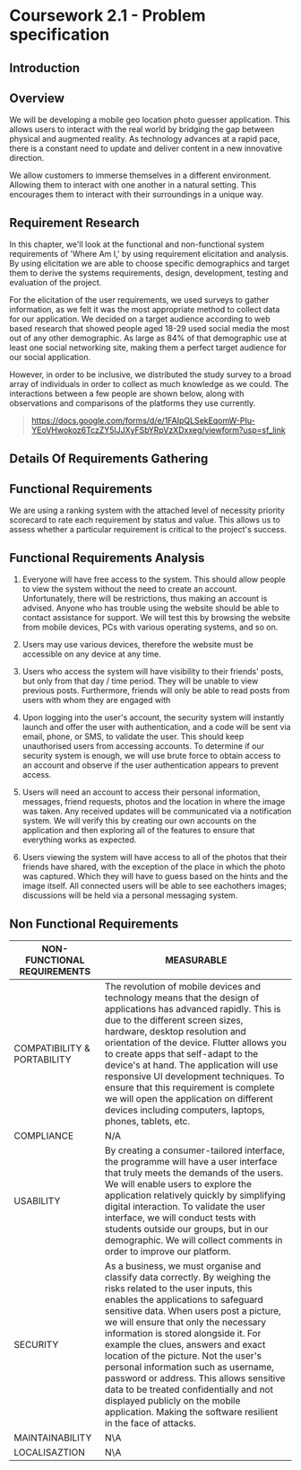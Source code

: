 # Coursework 2.1 - Problem specification 

## Introduction 


## Overview 

We will be developing a mobile geo location photo guesser application. This allows users to interact with the real world by bridging the gap between physical and augmented reality. As technology advances at a rapid pace, there is a constant need to update and deliver content in a new innovative direction.

We allow customers to immerse themselves in a different environment. Allowing them to interact with one another in a natural setting. This encourages them to interact with their surroundings in a unique way. 

## Requirement Research

In this chapter, we'll look at the functional and non-functional system requirements of 'Where Am I,' by using requirement elicitation and analysis. By using elicitation we are able to choose specific demographics and target them to derive the systems requirements, design, development, testing and evaluation of the project.

For the elicitation of the user requirements, we used surveys to gather information, as we felt it was the most appropriate method to collect data for our application. We decided on a target audience according to web based research that showed people aged 18-29 used social media the most out of any other demographic. As large as 84% of that demographic use at least one social networking site, making them a perfect target audience for our social application. 

However, in order to be inclusive, we distributed the study survey to a broad array of individuals in order to collect as much knowledge as we could. The interactions between a few people are shown below, along with observations and comparisons of the platforms they use currently.

> https://docs.google.com/forms/d/e/1FAIpQLSekEqomW-PIu-YEoVHwokoz6TczZY5lJJXyFSbYRpVzXDxxeg/viewform?usp=sf_link


## Details Of Requirements Gathering


## Functional Requirements

We are using a ranking system with the attached level of necessity priority scorecard to rate each requirement by status and value. This allows us to assess whether a particular requirement is critical to the project's success.

## Functional Requirements Analysis 

1. Everyone will have free access to the system. This should allow people to view the system without the need to create an account. Unfortunately, there will be restrictions, thus making an account is advised. Anyone who has trouble using the website should be able to contact assistance for support. We will test this by browsing the website from mobile devices, PCs with various operating systems, and so on.

2. Users may use various devices, therefore the website must be accessible on any device at any time. 

3. Users who access the system will have visibility to their friends' posts, but only from that day / time period. They will be unable to view previous posts. Furthermore, friends will only be able to read posts from users with whom they are engaged with 

4. Upon logging into the user's account, the security system will instantly launch and offer the user with authentication, and a code will be sent via email, phone, or SMS, to validate the user. This should keep unauthorised users from accessing accounts. To determine if our security system is enough, we will use brute force to obtain access to an account and observe if the user authentication appears to prevent access.

5. Users will need an account to access their personal information,  messages, friend requests, photos and the location in where the image was taken. Any received updates will be communicated via a notification system. We will verify this by creating our own accounts on the application and then exploring all of the features to ensure that everything works as expected.

6. Users viewing the system will have access to all of the photos that their friends have shared, with the exception of the place in which the photo was captured. Which they will have to guess based on the hints and the image itself. All connected users will be able to see eachothers images; discussions will be held via a personal messaging system.

## Non Functional Requirements 

| NON- FUNCTIONAL REQUIREMENTS  | MEASURABLE |
| ------------- | ------------- |
| COMPATIBILITY & PORTABILITY  | The revolution of mobile devices and technology means that the design of applications has advanced rapidly. This is due to the different screen sizes, hardware, desktop resolution and orientation of the device. Flutter allows you to create apps that self-adapt to the device's at hand. The application will use responsive UI development techniques. To ensure that this requirement is complete we will open the application on different devices including computers, laptops, phones, tablets, etc. |
| COMPLIANCE  | N/A  |
| USABILITY |By creating a consumer-tailored interface, the programme will have a user interface that truly meets the demands of the users. We will enable users to explore the application relatively quickly by simplifying digital interaction. To validate the user interface, we will conduct tests with students outside our groups, but in our demographic. We will collect comments in order to improve our platform.   |
| SECURITY |As a business, we must organise and classify data correctly. By weighing the risks related to the user inputs, this enables the applications to safeguard sensitive data. When users post a picture, we will ensure that only the necessary information is stored alongside it. For example the clues, answers and exact location of the picture. Not the user's personal information such as username, password or address. This allows sensitive data to be treated confidentially and not displayed publicly on the mobile application. Making the software resilient in the face of attacks. |
| MAINTAINABILITY |  N\A |
| LOCALISAZTION | N\A | 
